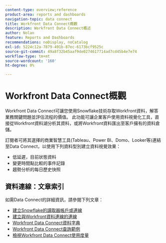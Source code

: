 ```yaml
---
content-type: overview;reference
product-area: reports and dashboards
navigation-topic: data connect
title: Workfront Data Connect概觀
description: Workfront Data Connect概述
author: Nolan
feature: Reports and Dashboards
recommendations: noDisplay, noCatalog
exl-id: 5224c12a-7879-491b-87ec-6173bcf9525c
source-git-commit: 49a8f32b45aaf9de0274617714ad7cd45b4e7e74
workflow-type: tm+mt
source-wordcount: '160'
ht-degree: 0%

---
```


# Workfront Data Connect概觀

Workfront Data Connect可讓您使用Snowflake技術存取Workfront資料，解答業務關鍵問題並評估流程的價值。 此功能可讓企業客戶使用資料視覺化工具，直接從Workfront資料湖分析其資料，或將Workfront資料匯出至客戶擁有的資料倉儲。

訂閱者可將其選擇的商業智慧工具(Tableau、Power BI、Domo、Looker等)連結至Data Connect，以使用下列資料型別建立資料視覺效果：

* 低延遲，目前狀態資料
* 變更時間點比較的事件記錄
* 趨勢分析的每日歷史快照

## 資料連線：文章索引

如需Data Connect的詳細資訊，請參閱下列文章：

* [建立Snowflake的讀取器帳戶或連線](/help/quicksilver/reports-and-dashboards/data-lake/create-a-reader-account.md)
* [建立與Workfront資料連線的連線](/help/quicksilver/reports-and-dashboards/data-lake/share-data-externally.md)
* [Workfront Data Connect資料字典](/help/quicksilver/reports-and-dashboards/data-lake/data-dictionary.md)
* [Workfront Data Connect查詢範例](/help/quicksilver/reports-and-dashboards/data-lake/basic-query-examples.md)
* [檢視Workfront Data Connect使用度量](/help/quicksilver/reports-and-dashboards/data-lake/view-usage-metrics.md)
